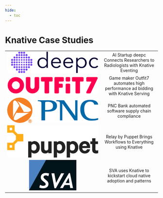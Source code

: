 ```yaml
---
hide:
  - toc
---
```


# Knative Case Studies
<table>
    <tr onclick="window.location='./deepc/';" style="cursor: pointer;">
        <td style="text-align: center; vertical-align: middle;"><img src="../../images/case-studies/deepc.png" alt="" draggable="false" style="max-width:300px;" /></td>
        <td style="text-align: center; vertical-align: middle;">AI Startup deepc Connects Researchers to Radiologists with Knative Eventing</td>
    </tr>
    <tr onclick="window.location='./outfit7/';" style="cursor: pointer;">
        <td style="text-align: center; vertical-align: middle;"><img src="../../images/case-studies/outfit7.png" alt="" draggable="false" style="max-width:300px;" /></td>
        <td style="text-align: center; vertical-align: middle;">Game maker Outfit7 automates high performance ad bidding with Knative Serving</td>
    </tr>
    <tr onclick="window.location='./pnc/';" style="cursor: pointer;">
        <td style="text-align: center; vertical-align: middle;"><img src="../../images/case-studies/pnc_bank.png" alt="" draggable="false" style="max-width:300px;" /></td>
        <td style="text-align: center; vertical-align: middle;">PNC Bank automated software supply chain compliance</td>
    </tr>
    <tr onclick="window.location='./puppet/';" style="cursor: pointer;">
        <td style="text-align: center; vertical-align: middle;"><img src="../../images/case-studies/puppet.png" alt="" draggable="false" style="max-width:300px;" /></td>
        <td style="text-align: center; vertical-align: middle;">Relay by Puppet Brings Workflows to Everything using Knative</td>
    </tr>
    <tr onclick="window.location='./sva/';" style="cursor: pointer;">
        <td style="text-align: center; vertical-align: middle;"><img src="../../images/case-studies/sva.png" alt="" draggable="false" style="max-width:300px;" /></td>
        <td style="text-align: center; vertical-align: middle;">SVA uses Knative to kickstart cloud native adoption and patterns</td>
    </tr>
</table>
